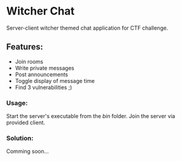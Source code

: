 # Witcher Chat
Server-client witcher themed chat application for CTF challenge.

## Features:
  - Join rooms
  - Write private messages
  - Post announcements
  - Toggle display of message time
  - Find 3 vulnerabilities ;)

### Usage: 
Start the server's executable from the *bin* folder. Join the server via provided client.

### Solution:
Comming soon...
